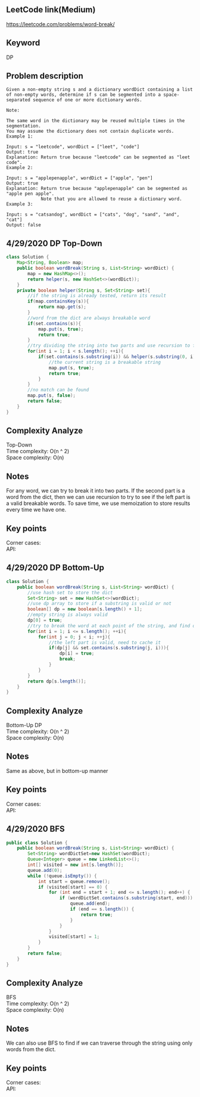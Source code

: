 ## LeetCode link(Medium)
https://leetcode.com/problems/word-break/

## Keyword
DP

## Problem description
```
Given a non-empty string s and a dictionary wordDict containing a list of non-empty words, determine if s can be segmented into a space-separated sequence of one or more dictionary words.

Note:

The same word in the dictionary may be reused multiple times in the segmentation.
You may assume the dictionary does not contain duplicate words.
Example 1:

Input: s = "leetcode", wordDict = ["leet", "code"]
Output: true
Explanation: Return true because "leetcode" can be segmented as "leet code".
Example 2:

Input: s = "applepenapple", wordDict = ["apple", "pen"]
Output: true
Explanation: Return true because "applepenapple" can be segmented as "apple pen apple".
             Note that you are allowed to reuse a dictionary word.
Example 3:

Input: s = "catsandog", wordDict = ["cats", "dog", "sand", "and", "cat"]
Output: false
```

## 4/29/2020 DP Top-Down

```java
class Solution {
    Map<String, Boolean> map;
    public boolean wordBreak(String s, List<String> wordDict) {
        map = new HashMap<>();
        return helper(s, new HashSet<>(wordDict));
    }
    private boolean helper(String s, Set<String> set){
        //if the string is already tested, return its result
        if(map.containsKey(s)){
            return map.get(s);
        }
        //word from the dict are always breakable word
        if(set.contains(s)){
            map.put(s, true);
            return true;
        }
        //try dividing the string into two parts and use recursion to find out if these parts can be formed by words in dict
        for(int i = 1; i < s.length(); ++i){
            if(set.contains(s.substring(i)) && helper(s.substring(0, i), set)){
                //the current string is a breakable string
                map.put(s, true);
                return true;
            }
        }
        //no match can be found
        map.put(s, false);
        return false;
    }
}
```

## Complexity Analyze
Top-Down\
Time complexity: O(n ^ 2)\
Space complexity: O(n)

## Notes
For any word, we can try to break it into two parts. If the second part is a word from the dict, then we can use recursion to try to see if the left part is a valid breakable words. To save time, we use memoization to store results every time we have one.

## Key points
Corner cases: \
API:

## 4/29/2020 DP Bottom-Up

```java
class Solution {
    public boolean wordBreak(String s, List<String> wordDict) {
        //use hash set to store the dict
        Set<String> set = new HashSet<>(wordDict);
        //use dp array to store if a substring is valid or not
        boolean[] dp = new boolean[s.length() + 1];
        //empty string is always valid
        dp[0] = true;
        //try to break the word at each point of the string, and find out if the left part is valid
        for(int i = 1; i <= s.length(); ++i){
            for(int j = 0; j < i; ++j){
                //the left part is valid, need to cache it
                if(dp[j] && set.contains(s.substring(j, i))){
                    dp[i] = true;
                    break;
                }
            }
        }
        return dp[s.length()];
    }
}
```

## Complexity Analyze
Bottom-Up DP\
Time complexity: O(n ^ 2)\
Space complexity: O(n)

## Notes
Same as above, but in bottom-up manner

## Key points
Corner cases: \
API:

## 4/29/2020 BFS

```java
public class Solution {
    public boolean wordBreak(String s, List<String> wordDict) {
        Set<String> wordDictSet=new HashSet(wordDict);
        Queue<Integer> queue = new LinkedList<>();
        int[] visited = new int[s.length()];
        queue.add(0);
        while (!queue.isEmpty()) {
            int start = queue.remove();
            if (visited[start] == 0) {
                for (int end = start + 1; end <= s.length(); end++) {
                    if (wordDictSet.contains(s.substring(start, end))) {
                        queue.add(end);
                        if (end == s.length()) {
                            return true;
                        }
                    }
                }
                visited[start] = 1;
            }
        }
        return false;
    }
}
```

## Complexity Analyze
BFS\
Time complexity: O(n ^ 2)\
Space complexity: O(n)

## Notes
We can also use BFS to find if we can traverse through the string using only words from the dict.

## Key points
Corner cases: \
API:
